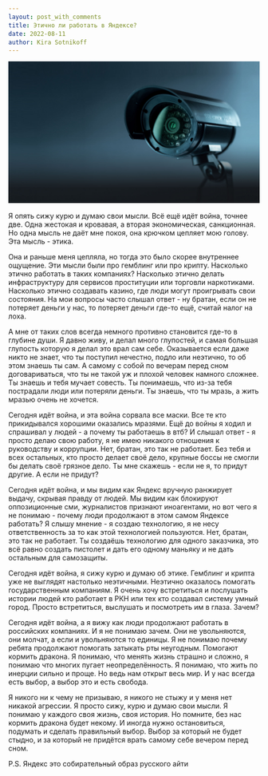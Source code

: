 ```yaml
---
layout: post_with_comments
title: Этично ли работать в Яндексе?
date: 2022-08-11
author: Kira Sotnikoff
---
```


![img](preview.jpg)

Я опять сижу курю и думаю свои мысли. Всё ещё идёт война, точнее две. Одна жестокая и кровавая, а вторая экономическая, санкционная. Но одна мысль не даёт мне покоя, она крючком цепляет мою голову. Эта мысль - этика. 

Она и раньше меня цепляла, но тогда это было скорее внутреннее ощущение. Эти мысли были про гемблинг или про крипту. Насколько этично работать в таких компаниях? Насколько этично делать инфраструктуру для сервисов проституции или торговли наркотиками. Насколько этично создавать казино, где люди могут проигрывать свои состояния. На мои вопросы часто слышал ответ - ну братан, если он не потеряет деньги у нас, то потеряет деньги где-то ещё, считай налог на лоха. 

А мне от таких слов всегда немного противно становится где-то в глубине души. Я давно живу, и делал много глупостей, и самая большая глупость которую я делал это врал сам себе. Оказывается если даже никто не знает, что ты поступил нечестно, подло или неэтично, то об этом знаешь ты сам. А самому с собой по вечерам перед сном договариваться, что ты не такой уж и плохой человек намного сложнее. Ты знаешь и тебя мучает совесть. Ты понимаешь, что из-за тебя пострадали люди или потеряли деньги. Ты знаешь, что ты мразь, а жить мразью очень не хочется. 

Сегодня идёт война, и эта война сорвала все маски. Все те кто прикидывался хорошими оказались мразями. Ещё до войны я ходил и спрашивал у людей - а почему ты работаешь в втб? И слышал ответ - я просто делаю свою работу, я не имею никакого отношения к руководству и коррупции. Нет, братан, это так не работает. Без тебя и всех остальных, кто просто делает своё дело, крупные боссы не смогли бы делать своё грязное дело. Ты мне скажешь - если не я, то придут другие. А если не придут? 

Сегодня идёт война, и мы видим как Яндекс вручную ранжирует выдачу, скрывая правду от людей. Мы видим как блокируют оппозиционные сми, журналистов признают иноагентами, но вот чего я не понимаю - почему люди продолжают в этом самом Яндексе работать? Я слышу мнение - я создаю технологию, я не несу ответственность за то как этой технологией пользуются. Нет, братан, это так не работает. Ты создаёшь технологию для одного заказчика, это всё равно создать пистолет и дать его одному маньяку и не дать остальным для самозащиты. 

Сегодня идёт война, я сижу курю и думаю об этике. Гемблинг и крипта уже не выглядят настолько неэтичными. Неэтично оказалось помогать государственным компаниям. Я очень хочу встретиться и послушать истории людей кто работает в РКН или тех кто создавал систему умный город. Просто встретиться, выслушать и посмотреть им в глаза. Зачем?

Сегодня идёт война, а я вижу как люди продолжают работать в российских компаниях. И я не понимаю зачем. Они не увольняются, они молчат, а если и увольняются то единицы. Я не понимаю почему ребята продолжают помогать затыкать рты неугодным. Помогают кормить дракона. Я понимаю, что менять жизнь страшно и сложно, я понимаю что многих пугает неопределённость. Я понимаю, что жить по инерции сильно и проще. Но ведь нам открыт весь мир. И у нас всегда есть выбор, а выбор это и есть свобода. 

Я никого ни к чему не призываю, я никого не стыжу и у меня нет никакой агрессии. Я просто сижу, курю и думаю свои мысли. Я понимаю у каждого своя жизнь, своя история. Но помните, без нас кормить дракона будет некому. И иногда нужно остановиться, подумать и сделать правильный выбор. Выбор за который не будет стыдно, и за который не придётся врать самому себе вечером перед сном. 

P.S. Яндекс это собирательный образ русского айти